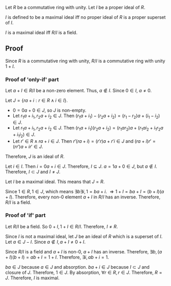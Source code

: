 Let $R$ be a commutative ring with unity. Let $I$ be a proper ideal of $R$.

$I$ is defined to be a maximal ideal iff no proper ideal of $R$ is a proper superset of $I$.

$I$ is a maximal ideal iff $R/I$ is a field.

## Proof

Since $R$ is a commutative ring with unity,
$R/I$ is a commutative ring with unity $1+I$.

### Proof of 'only-if' part

Let $a+I \in R/I$ be a non-zero element.
Thus, $a \not\in I$.
Since $0 \in I$, $a \neq 0$.

Let $J = \{ra + i: r \in R \wedge i \in I\}$.

* $0 = 0a + 0 \in J$, so $J$ is non-empty.
* Let $r_1a + i_1, r_2a + i_2 \in J$. Then $(r_1a + i_1) - (r_2a + i_2) = (r_1 - r_2)a + (i_1 - i_2) \in J$.
* Let $r_1a + i_1, r_2a + i_2 \in J$. Then $(r_1a + i_1)(r_2a + i_2) = (r_1ar_2)a + (r_1ai_2 + i_1r_2a + i_1i_2) \in J$.
* Let $r' \in R \wedge ra + i \in J$. Then $r'(ra + i) = (r'r)a + r'i \in J$ and $(ra + i)r' = (rr')a + ir' \in J$.

Therefore, $J$ is an ideal of $R$.

Let $i \in I$. Then $i = 0a + i \in J$. Therefore, $I \subseteq J$.
$a = 1a + 0 \in J$, but $a \not\in I$. Therefore, $I \subset J$ and $I \neq J$.

Let $I$ be a maximal ideal. This means that $J = R$.

Since $1 \in R, 1 \in J$, which means $\exists b \exists i, 1 = ba + i$.
$\Rightarrow 1 + I = ba + I = (b + I)(a + I)$.
Therefore, every non-0 element $a+I$ in $R/I$ has an inverse.
Therefore, $R/I$ is a field.

### Proof of 'if' part

Let $R/I$ be a field. So $0 + I, 1 + I \in R/I$.
Therefore, $I \neq R$.

Since $I$ is not a maximal ideal, let $J$ be an ideal of $R$ which is a superset of $I$.
Let $a \in J-I$. Since $a \not\in I, a + I \neq 0 + I$.

Since $R/I$ is a field and $a+I$ is non-0, $a+I$ has an inverse.
Therefore, $\exists b, (a+I)(b+I) = ab + I = 1 + I$.
Therefore, $\exists i, ab + i = 1$.

$ba \in J$ because $a \in J$ and absorption.
$ba + i \in J$ because $I \subset J$ and closure of $J$.
Therefore, $1 \in J$.
By absorption, $\forall r \in R, r \in J$.
Therefore, $R = J$.
Therefore, $I$ is maximal.
